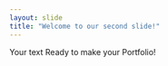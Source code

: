 ```yaml
---
layout: slide
title: "Welcome to our second slide!"
---
```

Your text
Ready to make your Portfolio!
